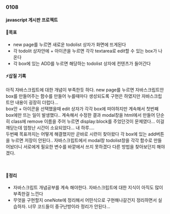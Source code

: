 ### 0108

#### javascript 게시판 프로젝트   


#### 🎈목표    
- new  page를 누르면 새로운 todolist 상자가 화면에 뜨게된다   
- 각 todolit 상자안에 + 아이콘을 누르면 각각 textarea로 edit할 수 있는 box가 나온다   
- 각 box에 있는 ADD를 누르면 해당하는 todolist 상자에 컨텐츠가 들어간다   


#### ⚡삽질 기록    
아직 자바스크립트에 대한 개념이 부족한듯 하다.  new page를 누르면 자바스크립트안 box를 만들어주는 함수를 만들어
누를때마다 생성되도록 구현은 하였지만 자바스크립트안 내용이 굉장히 더럽다...    
box안 + 아이콘을 선택했을때 edit 상자가 각각 box에 떠야하지만 계속해서 첫번째 box에만 뜨는 일이 발생했다..
계속해서 수정한 결과 modal창을 html에서 만들어 단순히 class에 remove 이름을 주어 누르면 display:block를 주었던것이
문제였다... 이걸 깨닫는데 엄청난 시간이 소요되었다... 내 하루....   
두번째 목표까지는 어떻게 해결했지만 곧바로 시련이 찾아왔다 각 box에 있는 add버튼을 누르면 저장이 안된다..
자바스크립트에서 modal창 todolist창을 각각 함수로 만들어놨더니 서로에게 필요한 변수를 바깥에서 쓰지 못하겠다
다른 방법을 찾아보던지 해야겠다.   

<br>


#### 📌정리   

- 자바스크립트 개념공부를 계속 해야한다. 자바스크립트에 대한 지식이 아직도 많이 부족한걸 느낀다   
-  무엇을 구현할지 oneNote에 정리해서 어떤식으로 구현해나갈건지 정리하면서 실습하자. 너무 코드들이 중구난방이라 정리가 안된다...   

